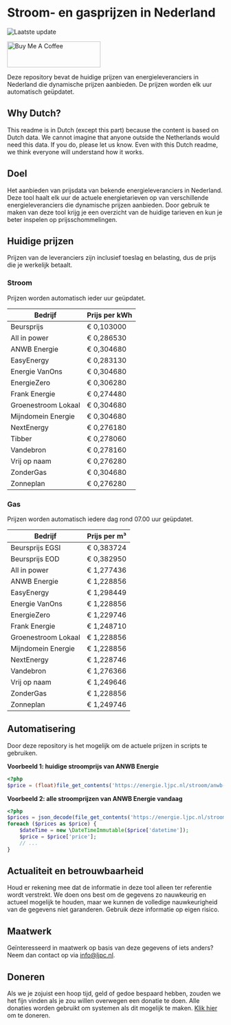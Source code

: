 # Stroom- en gasprijzen in Nederland

![Laatste update](https://img.shields.io/badge/laatste%20update-2024--11--01%2007%3A00%20CET-brightgreen)

<a href="https://www.buymeacoffee.com/Lars-" target="_blank"><img src="https://cdn.buymeacoffee.com/buttons/v2/default-orange.png" alt="Buy Me A Coffee" height="60" style="height: 60px !important;width: 217px !important;" ></a>

Deze repository bevat de huidige prijzen van energieleveranciers in Nederland die dynamische prijzen aanbieden. De prijzen worden elk uur automatisch geüpdatet.

## Why Dutch?

This readme is in Dutch (except this part) because the content is based on Dutch data. We cannot imagine that anyone outside the Netherlands would need this data. If you do, please let us know. Even with this Dutch readme, we think
everyone will understand how it works.

## Doel

Het aanbieden van prijsdata van bekende energieleveranciers in Nederland. Deze tool haalt elk uur de actuele energietarieven op van verschillende energieleveranciers die dynamische prijzen aanbieden. Door gebruik te maken van deze tool
krijg je een overzicht van de huidige tarieven en kun je beter inspelen op prijsschommelingen.

## Huidige prijzen

Prijzen van de leveranciers zijn inclusief toeslag en belasting, dus de prijs die je werkelijk betaalt.

### Stroom

Prijzen worden automatisch ieder uur geüpdatet.

 Bedrijf | Prijs per kWh 
---------|---------------
Beursprijs | € 0,103000
All in power | € 0,286530
ANWB Energie | € 0,304680
EasyEnergy | € 0,283130
Energie VanOns | € 0,304680
EnergieZero | € 0,306280
Frank Energie | € 0,274480
Groenestroom Lokaal | € 0,304680
Mijndomein Energie | € 0,304680
NextEnergy | € 0,276180
Tibber | € 0,278060
Vandebron | € 0,278160
Vrij op naam | € 0,276280
ZonderGas | € 0,304680
Zonneplan | € 0,276280


### Gas

Prijzen worden automatisch iedere dag rond 07.00 uur geüpdatet.

 Bedrijf | Prijs per m³ 
---------|--------------
Beursprijs EGSI | € 0,383724
Beursprijs EOD | € 0,382950
All in power | € 1,277436
ANWB Energie | € 1,228856
EasyEnergy | € 1,298449
Energie VanOns | € 1,228856
EnergieZero | € 1,229746
Frank Energie | € 1,248710
Groenestroom Lokaal | € 1,228856
Mijndomein Energie | € 1,228856
NextEnergy | € 1,228746
Vandebron | € 1,276366
Vrij op naam | € 1,249646
ZonderGas | € 1,228856
Zonneplan | € 1,249746


## Automatisering

Door deze repository is het mogelijk om de actuele prijzen in scripts te gebruiken.

**Voorbeeld 1: huidige stroomprijs van ANWB Energie**

```php
<?php
$price = (float)file_get_contents('https://energie.ljpc.nl/stroom/anwb-energie-nu.txt');

```

**Voorbeeld 2: alle stroomprijzen van ANWB Energie vandaag**

```php
<?php
$prices = json_decode(file_get_contents('https://energie.ljpc.nl/stroom/all-in-power-vandaag.json'),true);
foreach ($prices as $price) {
    $dateTime = new \DateTimeImmutable($price['datetime']);
    $price = $price['price'];
    // ...
}
```

## Actualiteit en betrouwbaarheid

Houd er rekening mee dat de informatie in deze tool alleen ter referentie wordt verstrekt. We doen ons best om de gegevens zo nauwkeurig en actueel mogelijk te houden, maar we kunnen de volledige nauwkeurigheid van de gegevens niet
garanderen. Gebruik deze informatie op eigen risico.

## Maatwerk

Geïnteresseerd in maatwerk op basis van deze gegevens of iets anders? Neem dan contact op
via [info@ljpc.nl](mailto:info@ljpc.nl?subject=Energie%20prijzen).

## Doneren

Als we je zojuist een hoop tijd, geld of gedoe bespaard hebben, zouden we het fijn vinden als je zou willen overwegen een
donatie te doen. Alle donaties worden gebruikt om systemen als dit mogelijk te
maken. [Klik hier](https://www.buymeacoffee.com/Lars-) om te doneren.
